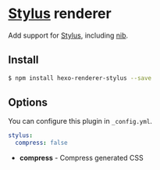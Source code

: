 # [Stylus] renderer

Add support for [Stylus], including [nib].

## Install

``` bash
$ npm install hexo-renderer-stylus --save
```

## Options

You can configure this plugin in `_config.yml`.

``` yaml
stylus:
  compress: false
```

- **compress** - Compress generated CSS

[Stylus]: http://learnboost.github.io/stylus/
[nib]: http://visionmedia.github.io/nib/